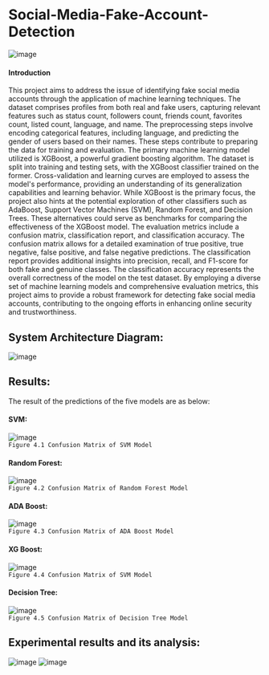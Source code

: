# Social-Media-Fake-Account-Detection

![image](https://github.com/Vinod-Ghanchi/Social-Media-Fake-Account-Detection/assets/74112721/ccd3a946-ef1b-4ea1-bdae-eafcd7e91691)

#### Introduction
This project aims to address the issue of identifying fake social media accounts through the application of machine learning techniques. The dataset comprises profiles from both real and fake users, capturing relevant features such as status count, followers count, friends count, favorites count, listed count, language, and name. The preprocessing steps involve encoding categorical features, including language, and predicting the gender of users based on their names. These steps contribute to preparing the data for training and evaluation. The primary machine learning model utilized is XGBoost, a powerful gradient boosting algorithm. The dataset is split into training and testing sets, with the XGBoost classifier trained on the former. Cross-validation and learning curves are employed to assess the model's performance, providing an understanding of its generalization capabilities and learning behavior. While XGBoost is the primary focus, the project also hints at the potential exploration of other classifiers such as AdaBoost, Support Vector Machines (SVM), Random Forest, and Decision Trees. These alternatives could serve as benchmarks for comparing the effectiveness of the XGBoost model. The evaluation metrics include a confusion matrix, classification report, and classification accuracy. The confusion matrix allows for a detailed examination of true positive, true negative, false positive, and false negative predictions. The classification report provides additional insights into precision, recall, and F1-score for both fake and genuine classes. The classification accuracy represents the overall correctness of the model on the test dataset. By employing a diverse set of machine learning models and comprehensive evaluation metrics, this project aims to provide a robust framework for detecting fake social media accounts, contributing to the ongoing efforts in enhancing online security and trustworthiness.



## System Architecture Diagram:
![image](https://github.com/Vinod-Ghanchi/Social-Media-Fake-Account-Detection/assets/80514865/9d008a6c-ce37-40d5-b709-89661a60eafd)<br>

## Results:
The result of the predictions of the five models are as below:
#### SVM:

![image](https://github.com/Vinod-Ghanchi/Social-Media-Fake-Account-Detection/assets/80514865/a53dba57-52ac-4c7f-8162-f669c909c359)<br>
`Figure 4.1 Confusion Matrix of SVM Model`<br>


#### Random Forest:

 ![image](https://github.com/Vinod-Ghanchi/Social-Media-Fake-Account-Detection/assets/80514865/ec9ada62-a915-4dcf-8ce5-6301bd8254cc)<br>
`Figure 4.2 Confusion Matrix of Random Forest Model`<br>


#### ADA Boost:

 ![image](https://github.com/Vinod-Ghanchi/Social-Media-Fake-Account-Detection/assets/80514865/19d4f4b3-15e1-409c-b47b-c556401bcd8d)<br>
`Figure 4.3 Confusion Matrix of ADA Boost Model`<br>

#### XG Boost:

 ![image](https://github.com/Vinod-Ghanchi/Social-Media-Fake-Account-Detection/assets/80514865/458995cd-77ca-41f3-9208-182fd1bd94d2)<br>
`Figure 4.4 Confusion Matrix of SVM Model`<br>

#### Decision Tree:

![image](https://github.com/Vinod-Ghanchi/Social-Media-Fake-Account-Detection/assets/80514865/82634960-00db-438d-9cdc-c186326eb208)<br>
`Figure 4.5 Confusion Matrix of Decision Tree Model`<br>


## Experimental results and its analysis:

![image](https://github.com/Vinod-Ghanchi/Social-Media-Fake-Account-Detection/assets/80514865/04d5a737-d2f0-47a4-afc9-0e2c5afac844)
![image](https://github.com/Vinod-Ghanchi/Social-Media-Fake-Account-Detection/assets/80514865/80959721-ec8a-4d2b-9bdc-7e929a84d1d3)


